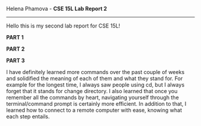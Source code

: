 Helena Phamova - **CSE 15L Lab Report 2**

---

Hello this is my second lab report for CSE 15L!


**PART 1**


**PART 2**


**PART 3**

I have definitely learned more commands over the past couple of weeks and solidified the meaning of each of them and what they stand for. For example for the longest time, I always saw people using cd, but I always forget that it stands for change directory. I also learned that once you remember all the commands by heart, navigating yourself through the terminal/command prompt is certainly more efficient. In addition to that, I learned how to connect to a remote computer with ease, knowing what each step entails.
